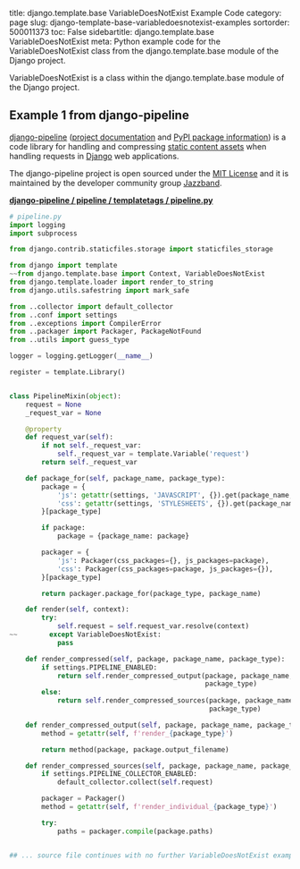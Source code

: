 title: django.template.base VariableDoesNotExist Example Code
category: page
slug: django-template-base-variabledoesnotexist-examples
sortorder: 500011373
toc: False
sidebartitle: django.template.base VariableDoesNotExist
meta: Python example code for the VariableDoesNotExist class from the django.template.base module of the Django project.


VariableDoesNotExist is a class within the django.template.base module of the Django project.


## Example 1 from django-pipeline
[django-pipeline](https://github.com/jazzband/django-pipeline)
([project documentation](https://django-pipeline.readthedocs.io/en/latest/)
and
[PyPI package information](https://pypi.org/project/django-pipeline/))
is a code library for handling and compressing
[static content assets](/static-content.html) when handling requests in
[Django](/django.html) web applications.

The django-pipeline project is open sourced under the
[MIT License](https://github.com/jazzband/django-pipeline/blob/master/LICENSE.txt)
and it is maintained by the developer community group
[Jazzband](https://jazzband.co/).

[**django-pipeline / pipeline / templatetags / pipeline.py**](https://github.com/jazzband/django-pipeline/blob/master/pipeline/templatetags/pipeline.py)

```python
# pipeline.py
import logging
import subprocess

from django.contrib.staticfiles.storage import staticfiles_storage

from django import template
~~from django.template.base import Context, VariableDoesNotExist
from django.template.loader import render_to_string
from django.utils.safestring import mark_safe

from ..collector import default_collector
from ..conf import settings
from ..exceptions import CompilerError
from ..packager import Packager, PackageNotFound
from ..utils import guess_type

logger = logging.getLogger(__name__)

register = template.Library()


class PipelineMixin(object):
    request = None
    _request_var = None

    @property
    def request_var(self):
        if not self._request_var:
            self._request_var = template.Variable('request')
        return self._request_var

    def package_for(self, package_name, package_type):
        package = {
            'js': getattr(settings, 'JAVASCRIPT', {}).get(package_name, {}),
            'css': getattr(settings, 'STYLESHEETS', {}).get(package_name, {}),
        }[package_type]

        if package:
            package = {package_name: package}

        packager = {
            'js': Packager(css_packages={}, js_packages=package),
            'css': Packager(css_packages=package, js_packages={}),
        }[package_type]

        return packager.package_for(package_type, package_name)

    def render(self, context):
        try:
            self.request = self.request_var.resolve(context)
~~        except VariableDoesNotExist:
            pass

    def render_compressed(self, package, package_name, package_type):
        if settings.PIPELINE_ENABLED:
            return self.render_compressed_output(package, package_name,
                                                 package_type)
        else:
            return self.render_compressed_sources(package, package_name,
                                                  package_type)

    def render_compressed_output(self, package, package_name, package_type):
        method = getattr(self, f'render_{package_type}')

        return method(package, package.output_filename)

    def render_compressed_sources(self, package, package_name, package_type):
        if settings.PIPELINE_COLLECTOR_ENABLED:
            default_collector.collect(self.request)

        packager = Packager()
        method = getattr(self, f'render_individual_{package_type}')

        try:
            paths = packager.compile(package.paths)


## ... source file continues with no further VariableDoesNotExist examples...

```

